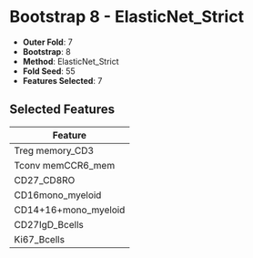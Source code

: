 # Bootstrap 8 - ElasticNet_Strict

- **Outer Fold**: 7
- **Bootstrap**: 8
- **Method**: ElasticNet_Strict
- **Fold Seed**: 55
- **Features Selected**: 7

## Selected Features

| Feature |
|---------|
| Treg memory_CD3 |
| Tconv memCCR6_mem |
| CD27_CD8RO |
| CD16mono_myeloid |
| CD14+16+mono_myeloid |
| CD27IgD_Bcells |
| Ki67_Bcells |
